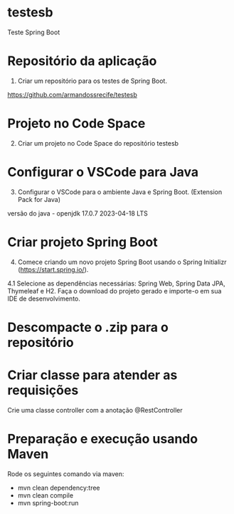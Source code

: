 # testesb
Teste Spring Boot

# Repositório da aplicação
1. Criar um repositório para os testes de Spring Boot.

https://github.com/armandossrecife/testesb

# Projeto no Code Space
2. Criar um projeto no Code Space do repositório testesb

# Configurar o VSCode para Java
3. Configurar o VSCode para o ambiente Java e Spring Boot. (Extension Pack for Java)

versão do java - openjdk 17.0.7 2023-04-18 LTS

# Criar projeto Spring Boot

4. Comece criando um novo projeto Spring Boot usando o Spring Initializr (https://start.spring.io/).

4.1 Selecione as dependências necessárias: Spring Web, Spring Data JPA, Thymeleaf e H2.
Faça o download do projeto gerado e importe-o em sua IDE de desenvolvimento.

# Descompacte o .zip para o repositório

# Criar classe para atender as requisições 

Crie uma classe controller com a anotação @RestController

# Preparação e execução usando Maven 
Rode os seguintes comando via maven:
- mvn clean dependency:tree
- mvn clean compile
- mvn spring-boot:run